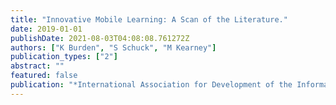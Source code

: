 ```yaml
---
title: "Innovative Mobile Learning: A Scan of the Literature."
date: 2019-01-01
publishDate: 2021-08-03T04:08:08.761272Z
authors: ["K Burden", "S Schuck", "M Kearney"]
publication_types: ["2"]
abstract: ""
featured: false
publication: "*International Association for Development of the Information Society*"
---
```


